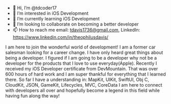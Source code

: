 - 👋 Hi, I’m @tdcoder17
- 👀 I’m interested in iOS Development
- 🌱 I’m currently learning iOS Development
- 💞️ I’m looking to collaborate on becoming a better developer
- 📫 How to reach me email: tdavis1736@gmail.com, LinkedIn: https://www.linkedin.com/in/theophilusdavis/

I am here to join the wonderful world of development! I am a former car salesman looking for a career change.  I have only heard great things about being a developer.
I figured if I am going to be a developer why not be a developer for the products that I love to use everyday(Apple).
Recently I received my iOS Developer certificate from DevMountain. That was over 600 hours of hard work and I am super thankful for everything that I learned there.
So far I have a understanding in: MapKit, UIKit, SwiftUI, Obj C, CloudKit, JSON, GameKit, Lifecycles, MVC, CoreData
I am here to connect with developers all over and hopefully become a legend in this field while having fun along the way!


<!---
tdcoder17/tdcoder17 is a ✨ special ✨ repository because its `README.md` (this file) appears on your GitHub profile.
You can click the Preview link to take a look at your changes.
--->
